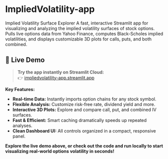 # ImpliedVolatility-app
Implied Volatility Surface Explorer A fast, interactive Streamlit app for visualizing and analyzing the implied volatility surfaces of stock options. Pulls live options data from Yahoo Finance, computes Black-Scholes implied volatilities, and displays customizable 3D plots for calls, puts, and both combined.

## 🚀 Live Demo

> **Try the app instantly on Streamlit Cloud:**  
> 👉 [impliedvolatility-app.streamlit.app](https://impliedvolatility-app.streamlit.app/)

**Key Features:**

- **Real-time Data:** Instantly imports option chains for any stock symbol.
- **Flexible Analysis:** Customize risk-free rate, dividend yield and more.
- **Interactive 3D Plots:** Explore and compare call, put, and combined IV surfaces.
- **Fast & Efficient:** Smart caching dramatically speeds up repeated analyses.
- **Clean Dashboard UI:** All controls organized in a compact, responsive panel.

**Explore the live demo above, or check out the code and run locally to start visualizing real-world options volatility in seconds!**
